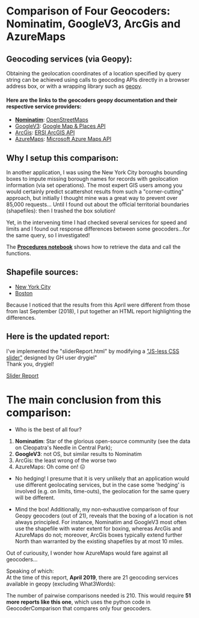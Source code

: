 # Comparison of Four Geocoders: Nominatim, GoogleV3, ArcGis and AzureMaps

## Geocoding services (via Geopy):

Obtaining the geolocation coordinates of a location specified by query string can be achieved using calls to geocoding APIs directly in a browser address box, or with
a wrapping library such as [geopy](https://geopy.readthedocs.io/en/stable/).

#### Here are the links to the geocoders geopy documentation and their respective service providers:
*  [**Nominatim**](https://wiki.openstreetmap.org/wiki/Nominatim): [OpenStreetMaps](https://wiki.openstreetmap.org/wiki/Using_OpenStreetMap)
*  [GoogleV3](https://geopy.readthedocs.io/en/stable/#googlev3): [Google Map & Places API](https://developers.google.com/maps/documentation/geocoding/start)
*  [ArcGis](https://geopy.readthedocs.io/en/stable/#ArcGis): [ERSI ArcGIS API](https://developers.arcgis.com/rest/geocode/api-reference/overview-world-geocoding-service.htm)
*  [AzureMaps](https://geopy.readthedocs.io/en/stable/#azuremaps): [Microsoft Azure Maps API](https://docs.microsoft.com/en-us/azure/azure-maps/index)

## Why I setup this comparison:
In another application, I was using the New York City boroughs bounding boxes to impute missing borough names for records with geolocation information (via set operations). 
The most expert GIS users among you would certainly predict scattershot results from such a "corner-cutting" approach, but initially I thought mine was a great way to prevent over 85,000 requests... Until I found out about the official territorial boundaries (shapefiles): then I trashed the box solution!  

Yet, in the intervening time I had checked several services for speed and limits and I found out response differences between some geocoders...for the same query, so I investigated!

The [**Procedures notebook**](https://github.com/CatChenal/Geocoders_Comparison/tree/master/notebooks/Procedures.ipynb) shows how to retrieve the data and call the functions.


## Shapefile sources:
* [New York City](https://data.cityofnewyork.us/City-Government/Borough-Boundaries-Water-Areas-Included-/tv64-9x69)
* [Boston](https://data.boston.gov/dataset/city-of-boston-boundary2)  


Because I noticed that the results from this April were different from those from last September (2018), I put together an HTML report highlighting the differences.

## Here is the updated report:  
I've implemented the "sliderReport.html" by modifying a ["JS-less CSS slider"](https://github.com/drygiel/csslider) designed by GH user drygiel"  
Thank you, drygiel!

<a href="https://catchenal.github.io/assets/sliderReport.html" target="_blank">Slider Report</a>


# The main conclusion from this comparison:

* Who is the best of all four?
 1. **Nominatim**: Star of the glorious open-source community (see the data on Cleopatra's Needle in Central Park);
 2. **GoogleV3**: not OS, but similar results to Nominatim
 3. ArcGis: the least wrong of the worse two
 4. AzureMaps: Oh come on! &#128534;

* No hedging!
I presume that it is very unlikely that an application would use different geolocating services, but in the case some 'hedging' is involved (e.g. on limits, time-outs), the geolocation for the same query will be different.

* Mind the box!
Additionally, my non-exhaustive comparison of four Geopy geocoders (out of 21), reveals that the boxing of a location is not always principled. For instance, Nominatim and GoogleV3 most often use the shapefile with water extent for boxing, whereas ArcGis and AzureMaps do not; moreover, ArcGis boxes typically extend further North than warranted by the existing shapefiles by at most 10 miles.    


Out of curiousity, I wonder how AzureMaps would fare against all geocoders...  

Speaking of which:  
At the time of this report, **April 2019**, there are 21 geocoding services available in geopy (excluding What3Words):  

The number of pairwise comparisons needed is 210.
This would require **51 more reports like this one**, which uses the python code in GeocoderComparison that compares only four geocoders.

